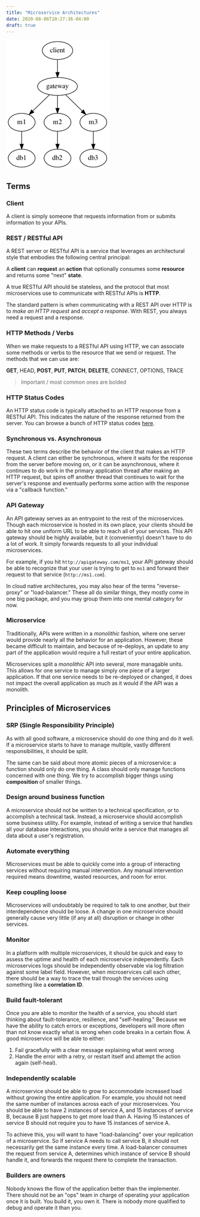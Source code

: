 ```yaml
---
title: "Microservice Architectures"
date: 2020-08-06T10:27:36-04:00
draft: true
---
```


![Architecture](./architecture.png)

## Terms
### Client
A client is simply someone that requests information from or submits information to your APIs.

### REST / RESTful API
A REST server or RESTful API is a service that leverages an architectural style that embodies the following central principal:

A **client** can **request** an **action** that optionally consumes some **resource** and returns some "next" **state**.

A true RESTful API should be stateless, and the protocol that most microservices use to communicate with RESTful APIs is **HTTP**.

The standard pattern is when communicating with a REST API over HTTP is to *make an HTTP request* and *accept a response*. With REST, you always need a request and a response.

### HTTP Methods / Verbs
When we make requests to a RESTful API using HTTP, we can associate some methods or verbs to the resource that we send or request. The methods that we can use are:

**GET**, HEAD, **POST**, **PUT**, **PATCH**, **DELETE**, CONNECT, OPTIONS, TRACE

> Important / most common ones are bolded

### HTTP Status Codes
An HTTP status code is typically attached to an HTTP response from a RESTful API. This indicates the nature of the response returned from the server. You can browse a bunch of HTTP status codes [here](http://http.cat).

### Synchronous vs. Asynchronous
These two terms describe the behavior of the client that makes an HTTP request. A client can either be synchronous, where it waits for the response from the server before moving on, or it can be asynchronous, where it continues to do work in the primary application thread after making an HTTP request, but spins off another thread that continues to wait for the server's response and eventually performs some action with the response via a "callback function."

### API Gateway
An API gateway serves as an entrypoint to the rest of the microservices. Though each microservice is hosted in its own place, your clients should be able to hit one uniform URL to be able to reach all of your services. This API gateway should be highly available, but it (conveniently) doesn't have to do a lot of work. It simply forwards requests to all your individual microservices.

For example, if you hit `http://apigateway.com/ms1`, your API gateway should be able to recognize that your user is trying to get to `ms1` and forward their request to that service (`http://ms1.com`).

In cloud native architectures, you may also hear of the terms "reverse-proxy" or "load-balancer." These all do similar things, they mostly come in one big package, and you may group them into one mental category for now.

### Microservice
Traditionally, APIs were written in a *monolithic* fashion, where one server would provide nearly all the behavior for an application. However, these became difficult to maintain, and because of re-deploys, an update to any part of the application would require a full restart of your entire application.

Microservices split a *monolithic* API into several, more managable units. This allows for one service to manage simply one piece of a larger application. If that one service needs to be re-deployed or changed, it does not impact the overall application as much as it would if the API was a monolith.

## Principles of Microservices

### SRP (Single Responsibility Principle)
As with all good software, a microservice should do one thing and do it well. If a microservice starts to have to manage multiple, vastly different responsibilities, it should be split.

The same can be said about more atomic pieces of a microservice: a function should only do one thing. A class should only manage functions concerned with one thing. We try to accomplish bigger things using **composition** of smaller things.

### Design around business function
A microservice should not be written to a technical specification, or to accomplish a technical task. Instead, a microservice should accomplish some business utility. For example, instead of writing a service that handles all your database interactions, you should write a service that manages all data about a user's registration.

### Automate everything
Microservices must be able to quickly come into a group of interacting services without requiring manual intervention. Any manual intervention required means downtime, wasted resources, and room for error.

### Keep coupling loose
Microservices will undoubtably be required to talk to one another, but their interdependence should be loose. A change in one microservice should generally cause very little (if any at all) disruption or change in other services.

### Monitor
In a platform with multiple microservices, it should be quick and easy to assess the uptime and health of each microservice independently. Each microservices logs should be independently observable via log filtration against some label field. However, when microservices call each other, there should be a way to trace the trail through the services using something like a **correlation ID**.

### Build fault-tolerant
Once you are able to monitor the health of a service, you should start thinking about fault-tolerance, resilience, and "self-healing." Because we have the ability to catch errors or exceptions, developers will more often than not know exactly what is wrong when code breaks in a certain flow. A good microservice will be able to either:

1. Fail gracefully with a clear message explaining what went wrong
2. Handle the error with a retry, or restart itself and attempt the action again (self-heal).

### Independently scalable
A microservice should be able to grow to accommodate increased load without growing the entire application. For example, you should not need the same number of instances across each of your microservices. You should be able to have 2 instances of service A, and 15 instances of service B, because B just happens to get more load than A. Having 15 instances of service B should not require you to have 15 instances of service A.

To achieve this, you will want to have "load-balancing" over your replication of a microservice. So if service A needs to call service B, it should not necessarily get the same instance every time. A load-balancer consumes the request from service A, determines which instance of service B should handle it, and forwards the request there to complete the transaction.

### Builders are owners
Nobody knows the flow of the application better than the implementer. There should not be an "ops" team in charge of operating your application once it is built. You build it, you own it. There is nobody more qualified to debug and operate it than you.
